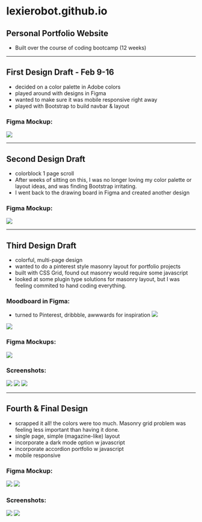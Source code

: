 # lexierobot.github.io
## Personal Portfolio Website
- Built over the course of coding bootcamp (12 weeks)
___

## First Design Draft - Feb 9-16
- decided on a color palette in Adobe colors
- played around with designs in Figma
- wanted to make sure it was mobile responsive right away
- played with Bootstrap to build navbar & layout

### Figma Mockup:
![](screenshots/1%20figma.png)
___

## Second Design Draft
- colorblock 1 page scroll
- After weeks of sitting on this, I was no longer loving my color palette or layout ideas, and was finding Bootstrap irritating.
- I went back to the drawing board in Figma and created another design

### Figma Mockup:
![](screenshots/2figma.png)
___

## Third Design Draft
- colorful, multi-page design
- wanted to do a pinterest style masonry layout for portfolio projects
- built with CSS Grid, found out masonry would require some javascript
- looked at some plugin type solutions for masonry layout, but I was feeling commited to hand coding everything.

### Moodboard in Figma:
- turned to Pinterest, dribbble, awwwards for inspiration
![](screenshots/3figmamoodboard.png)

![](screenshots/3figmabranding.png)

### Figma Mockups: 
![](screenshots/3figma.png)<br>

### Screenshots:
![](screenshots/3%20portfolio.png)
![](screenshots/3%20about.png)
![](screenshots/3%20contact.png)
___

## Fourth & Final Design
- scrapped it all! the colors were too much. Masonry grid problem was feeling less important than having it done.
- single page, simple (magazine-like) layout
- incorporate a dark mode option w javascript
- incorporate accordion portfolio w javascript
- mobile responsive

### Figma Mockup:
![](screenshots/4%20light%20mode.png)
![](screenshots/4%20dark%20mode.png)

### Screenshots:
![](screenshots/4desktoplight.png)
![](screenshots/4mobiledark.png)
